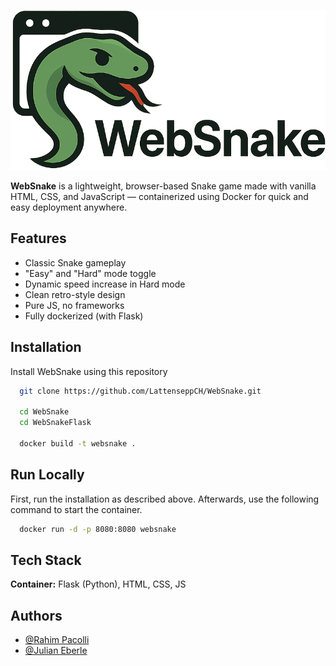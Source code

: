 
![Logo](https://github.com/LattenseppCH/WebSnake/blob/main/WebSnakeFlask/static/websnake_full.png)



**WebSnake** is a lightweight, browser-based Snake game made with vanilla HTML, CSS, and JavaScript — containerized using Docker for quick and easy deployment anywhere.


## Features

- Classic Snake gameplay
- "Easy" and "Hard" mode toggle
- Dynamic speed increase in Hard mode
- Clean retro-style design
- Pure JS, no frameworks
- Fully dockerized (with Flask)

## Installation

Install WebSnake using this repository

```bash
  git clone https://github.com/LattenseppCH/WebSnake.git

  cd WebSnake
  cd WebSnakeFlask

  docker build -t websnake .
```
    
## Run Locally

First, run the installation as described above. Afterwards, use the following command to start the container.


```bash
  docker run -d -p 8080:8080 websnake
```


## Tech Stack


**Container:** Flask (Python), HTML, CSS, JS


## Authors

- [@Rahim Pacolli](https://github.com/LattenseppCH)
- [@Julian Eberle](https://www.temu.com/ul/kuiper/un2.html?_p_rfs=1&subj=un-search-web&_p_jump_id=960&_x_vst_scene=adg&search_key=putzlumpen&_x_ads_channel=google&_x_ads_sub_channel=search&_x_ads_account=8476340376&_x_ads_set=21786376698&_x_ads_id=171494074071&_x_ads_creative_id=716372360520&_x_ns_source=g&_x_ns_gclid=Cj0KCQjwlrvBBhDnARIsAHEQgORWJ5X-ssB6Q8bPBY7DXrl3VxFgyamBILmKicfL4MAN2WXXTn0EJHwaAgCMEALw_wcB&_x_ns_placement=&_x_ns_match_type=b&_x_ns_ad_position=&_x_ns_product_id=&_x_ns_target=&_x_ns_devicemodel=&_x_ns_wbraid=Cj4KCAjwlrvBBhAlEi4A6MaJIE8qltuOw-RcW5i1OpNSxQ27Uzg8gENHOuOEdLyzH1gNL2sMR_1ZqWNyGgLiNw&_x_ns_gbraid=0AAAAAo4mICFR4zvTMTg2dD0a2cXU443NJ&_x_ns_keyword=putzlumpen&_x_ns_targetid=kwd-301077183071&_x_ns_extensionid=&gad_source=1&gad_campaignid=21786376698&gclid=Cj0KCQjwlrvBBhDnARIsAHEQgORWJ5X-ssB6Q8bPBY7DXrl3VxFgyamBILmKicfL4MAN2WXXTn0EJHwaAgCMEALw_wcB&adg_ctx=f-431f4c78)